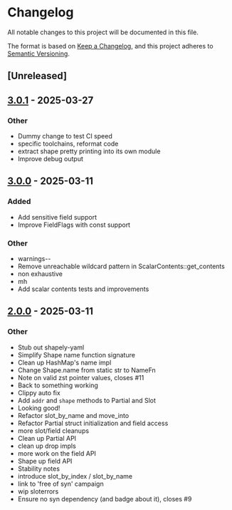 # Changelog

All notable changes to this project will be documented in this file.

The format is based on [Keep a Changelog](https://keepachangelog.com/en/1.0.0/),
and this project adheres to [Semantic Versioning](https://semver.org/spec/v2.0.0.html).

## [Unreleased]

## [3.0.1](https://github.com/bearcove/shapely/compare/shapely-core-v3.0.0...shapely-core-v3.0.1) - 2025-03-27

### Other

- Dummy change to test CI speed
- specific toolchains, reformat code
- extract shape pretty printing into its own module
- Improve debug output

## [3.0.0](https://github.com/bearcove/shapely/compare/shapely-core-v2.0.1...shapely-core-v3.0.0) - 2025-03-11

### Added

- Add sensitive field support
- Improve FieldFlags with const support

### Other

- warnings--
- Remove unreachable wildcard pattern in ScalarContents::get_contents
- non exhaustive
- mh
- Add scalar contents tests and improvements

## [2.0.0](https://github.com/bearcove/shapely/compare/shapely-core-v1.0.0...shapely-core-v2.0.0) - 2025-03-11

### Other

- Stub out shapely-yaml
- Simplify Shape name function signature
- Clean up HashMap's name impl
- Change Shape.name from static str to NameFn
- Note on valid zst pointer values, closes #11
- Back to something working
- Clippy auto fix
- Add `addr` and `shape` methods to Partial and Slot
- Looking good!
- Refactor slot_by_name and move_into
- Refactor Partial struct initialization and field access
- more slot/field cleanups
- Clean up Partial API
- clean up drop impls
- more work on the field API
- Shape up field API
- Stability notes
- introduce slot_by_index / slot_by_name
- link to 'free of syn' campaign
- wip sloterrors
- Ensure no syn dependency (and badge about it), closes #9
